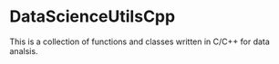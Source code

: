 # DataScienceUtilsCpp
This is a collection of functions and classes written in C/C++ for data analsis.

